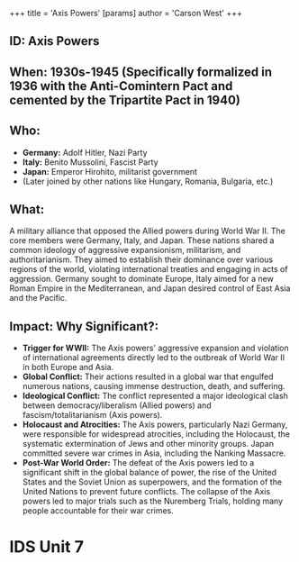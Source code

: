 +++
 title = 'Axis Powers'
[params]
	author = 'Carson West'
+++
## ID: Axis Powers

## When: 1930s-1945 (Specifically formalized in 1936 with the Anti-Comintern Pact and cemented by the Tripartite Pact in 1940)

## Who: 
*   **Germany:** Adolf Hitler, Nazi Party
*   **Italy:** Benito Mussolini, Fascist Party
*   **Japan:** Emperor Hirohito, militarist government
*   (Later joined by other nations like Hungary, Romania, Bulgaria, etc.)

## What: 

A military alliance that opposed the Allied powers during World War II. The core members were Germany, Italy, and Japan. These nations shared a common ideology of aggressive expansionism, militarism, and authoritarianism. They aimed to establish their dominance over various regions of the world, violating international treaties and engaging in acts of aggression. Germany sought to dominate Europe, Italy aimed for a new Roman Empire in the Mediterranean, and Japan desired control of East Asia and the Pacific.

## Impact: Why Significant?:
*   **Trigger for WWII:** The Axis powers' aggressive expansion and violation of international agreements directly led to the outbreak of World War II in both Europe and Asia.
*   **Global Conflict:**  Their actions resulted in a global war that engulfed numerous nations, causing immense destruction, death, and suffering.
*   **Ideological Conflict:** The conflict represented a major ideological clash between democracy/liberalism (Allied powers) and fascism/totalitarianism (Axis powers).
*   **Holocaust and Atrocities:** The Axis powers, particularly Nazi Germany, were responsible for widespread atrocities, including the Holocaust, the systematic extermination of Jews and other minority groups.  Japan committed severe war crimes in Asia, including the Nanking Massacre.
*   **Post-War World Order:** The defeat of the Axis powers led to a significant shift in the global balance of power, the rise of the United States and the Soviet Union as superpowers, and the formation of the United Nations to prevent future conflicts. The collapse of the Axis powers led to major trials such as the Nuremberg Trials, holding many people accountable for their war crimes.

# IDS Unit 7